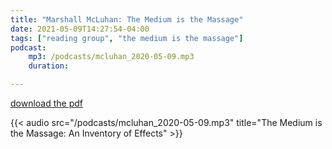 ```yaml
---
title: "Marshall McLuhan: The Medium is the Massage"
date: 2021-05-09T14:27:54-04:00
tags: ["reading group", "the medium is the massage"]
podcast:
    mp3: /podcasts/mcluhan_2020-05-09.mp3
    duration:

---
```


[download the pdf](/pdf/themediumisthemassage_marshallmcluhan_quentinfiore.pdf)

{{< audio src="/podcasts/mcluhan_2020-05-09.mp3" title="The Medium is the Massage: An Inventory of Effects" >}}
